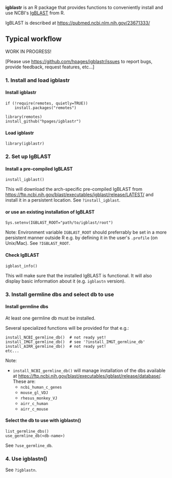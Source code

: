 **igblastr** is an R package that provides functions to conveniently install
and use NCBI's [IgBLAST](https://www.ncbi.nlm.nih.gov/igblast/) from R.

IgBLAST is described at https://pubmed.ncbi.nlm.nih.gov/23671333/


## Typical workflow


WORK IN PROGRESS!

[Please use https://github.com/hpages/igblastr/issues to report bugs, provide
feedback, request features, etc...]


### 1. Install and load igblastr

#### Install igblastr

    if (!require(remotes, quietly=TRUE))
        install.packages("remotes")

    library(remotes)
    install_github("hpages/igblastr")

#### Load igblastr

    library(igblastr)


### 2. Set up IgBLAST

#### Install a pre-compiled IgBLAST

    install_igblast()

This will download the arch-specific pre-compiled IgBLAST from
https://ftp.ncbi.nih.gov/blast/executables/igblast/release/LATEST/
and install it in a persistent location. See `?install_igblast`.

#### or use an existing installation of IgBLAST

    Sys.setenv(IGBLAST_ROOT="path/to/igblast/root")

Note: Environment variable `IGBLAST_ROOT` should preferrably be set
in a more persistent manner outside R e.g. by defining it in the
user's `.profile` (on Unix/Mac). See `?IGBLAST_ROOT`.

#### Check IgBLAST

    igblast_info()

This will make sure that the installed IgBLAST is functional. It will
also display basic information about it (e.g. `igblastn` version).


### 3. Install germline dbs and select db to use

#### Install germline dbs

At least one germline db must be installed.

Several specialized functions will be provided for that e.g.:

    install_NCBI_germline_db()  # not ready yet!
    install_IMGT_germline_db()  # see '?install_IMGT_germline_db'
    install_AIRR_germline_db()  # not ready yet!
    etc...

Note:

- `install_NCBI_germline_db()` will manage installation of the dbs available
  at https://ftp.ncbi.nih.gov/blast/executables/igblast/release/database/.
  These are:
  - `ncbi_human_c_genes`
  - `mouse_gl_VDJ`
  - `rhesus_monkey_VJ`
  - `airr_c_human`
  - `airr_c_mouse`

#### Select the db to use with igblastn()

    list_germline_dbs()
    use_germline_db(<db-name>)

See `?use_germline_db`.


### 4. Use igblastn()

See `?igblastn`.

